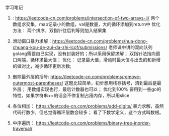 学习笔记

1. : https://leetcode-cn.com/problems/intersection-of-two-arrays-ii/
两个数组求交集，map记录小的数组，val是数量，大的循环添加到return中
优化方法：
两个排序，双指针往后判等则加入结果集
3. 滑动窗口暴力求解：https://leetcode-cn.com/problems/hua-dong-chuang-kou-de-zui-da-zhi-lcof/submissions/
老师课中讲的双向队列golang需要自己实现，没有封装好的；所以采用保留求解；
双指针法指向窗口两端，循环求最大值；
优化：
  记录最大值，滑动时最大值与出去的和新增的做对比，减少循环更新次数;

4. 删除最外层的括号: https://leetcode-cn.com/problems/remove-outermost-parentheses/
这题比较简单，初步想用栈存括号，清到最后是最外层；
用数组实现也行，最后计数器也可以；
优化到100% 要用到一些go的特性，如果字符串+=的话会不停复制占用内存，所以用slice

5. 各位相加： https://leetcode-cn.com/problems/add-digits/
暴力求解，虽然代码行数少，但总觉得循环层数会较多；
看了下数学定义，这个方式叫数根。

6. 中序遍历： https://leetcode-cn.com/problems/binary-tree-inorder-traversal/

